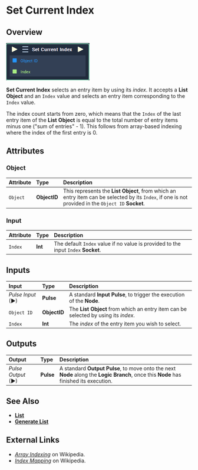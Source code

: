 # Set Current Index

## Overview

![The Set Current Index Node.](../../../.gitbook/assets/set-current-index.PNG)

**Set Current Index** selects an entry item by using its _index_. It accepts a **List** **Object** and an `Index` value and selects an entry item corresponding to the `Index` value.

The index count starts from zero, which means that the `Index` of the last entry item of the **List** **Object** is equal to the total number of entry items minus one \("sum of entries" - 1\). This follows from array-based indexing where the index of the first entry is 0.

## Attributes

### Object

| Attribute | Type | Description |
| :--- | :--- | :--- |
| `Object` | **ObjectID** | This represents the **List** **Object**, from which an entry item can be selected by its `Index`, if one is not provided in the `Object ID` **Socket**. |

### Input

| Attribute | Type | Description |
| :--- | :--- | :--- |
| `Index` | **Int** | The default `Index` value if no value is provided to the input `Index` **Socket**. |

## Inputs

| Input | Type | Description |
| :--- | :--- | :--- |
| _Pulse Input_ \(►\) | **Pulse** | A standard **Input Pulse**, to trigger the execution of the **Node**. |
| `Object ID` | **ObjectID** | The **List** **Object** from which an entry item can be selected by using its _index_. |
| `Index` | **Int** | The _index_ of the entry item you wish to select. |

## Outputs

| Output | Type | Description |
| :--- | :--- | :--- |
| _Pulse Output_ \(►\) | **Pulse** | A standard **Output Pulse**, to move onto the next **Node** along the **Logic Branch**, once this **Node** has finished its execution. |

## See Also

* [**List**](../../../getting-started/scene-objects/list-widget.md)
* [**Generate List**](generate-list.md)

## External Links

* [_Array Indexing_](https://en.wikipedia.org/wiki/Array_data_structure) on Wikipedia.
* [_Index Mapping_](https://en.wikipedia.org/wiki/Index_mapping) on Wikipedia.

